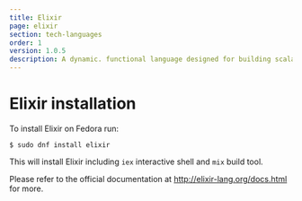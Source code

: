 ```yaml
---
title: Elixir
page: elixir
section: tech-languages
order: 1
version: 1.0.5
description: A dynamic. functional language designed for building scalable applications.
---
```


# Elixir installation

To install Elixir on Fedora run:

```
$ sudo dnf install elixir
```

This will install Elixir including `iex` interactive shell and `mix` build tool.

Please refer to the official documentation at http://elixir-lang.org/docs.html
for more.
